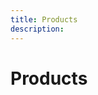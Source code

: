```yaml
---
title: Products
description:
---
```


<columns mode="normal" number="1" number-m="1" number-s="1" id="products__title">

<block>

# Products

</block>

</columns>










<columns mode="normal" number="1" number-m="1" number-s="1" id="products__items__item">

<block id="products__items_item__info">

<list-products />

</block>

</columns>